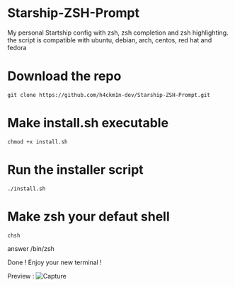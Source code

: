 # Starship-ZSH-Prompt
My personal Startship config with zsh, zsh completion and zsh highlighting. the script is compatible with ubuntu, debian, arch, centos, red hat and fedora


# Download the repo
```
git clone https://github.com/h4ckm1n-dev/Starship-ZSH-Prompt.git
```
# Make install.sh executable
```
chmod +x install.sh
```
# Run the installer script
```
./install.sh
```
# Make zsh your defaut shell
```
chsh
```
answer /bin/zsh

Done ! Enjoy your new terminal !

Preview :
![Capture](https://user-images.githubusercontent.com/97511408/214269720-3dd3e9bd-45dd-4acc-84ea-3e0a046160d4.PNG)
